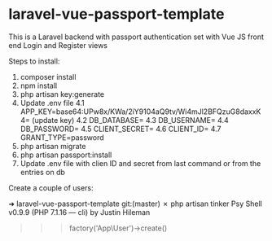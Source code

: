 # laravel-vue-passport-template
This is a Laravel backend with passport authentication set with Vue JS front end Login and Register views


Steps to install: 

1. composer install 
2. npm install 
3. php artisan key:generate
4. Update .env file 
      4.1 APP_KEY=base64:UPw8x/KWa/2iY9104aQ9tv/Wi4mJl2BFQzuG8daxxK4= (update key)
      4.2 DB_DATABASE=<databasename>
      4.3 DB_USERNAME=<username>
      4.4 DB_PASSWORD=<password if any>
      4.5 CLIENT_SECRET=<client secret>
      4.6 CLIENT_ID=<clientID>
      4.7 GRANT_TYPE=password
5. php artisan migrate
6. php artisan passport:install
7. Update .env file with clien ID and secret from last command or from the entries on db


Create a couple of users:

➜  laravel-vue-passport-template git:(master) ✗ php artisan tinker
Psy Shell v0.9.9 (PHP 7.1.16 — cli) by Justin Hileman
>>> factory('App\User')->create()
